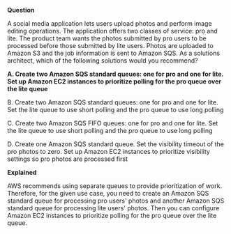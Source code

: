 **Question**

A social media application lets users upload photos and perform image editing operations. The application offers two classes of service: pro and lite. The product team wants the photos submitted by pro users to be processed before those submitted by lite users. Photos are uploaded to Amazon S3 and the job information is sent to Amazon SQS.
As a solutions architect, which of the following solutions would you recommend?

**A. Create two Amazon SQS standard queues: one for pro and one for lite. Set up Amazon EC2 instances to prioritize polling for the pro queue over the lite queue**

B. Create two Amazon SQS standard queues: one for pro and one for lite. Set the lite queue to use short polling and the pro queue to use long polling

C. Create two Amazon SQS FIFO queues: one for pro and one for lite. Set the lite queue to use short polling and the pro queue to use long polling

D. Create one Amazon SQS standard queue. Set the visibility timeout of the pro photos to zero. Set up Amazon EC2 instances to prioritize visibility settings so pro photos are processed first 

**Explained**

AWS recommends using separate queues to provide prioritization of work. Therefore, for the given use case, you need to create an Amazon SQS standard queue for processing pro users' photos and another Amazon SQS standard queue for processing lite users' photos. Then you can configure Amazon EC2 instances to prioritize polling for the pro queue over the lite queue.